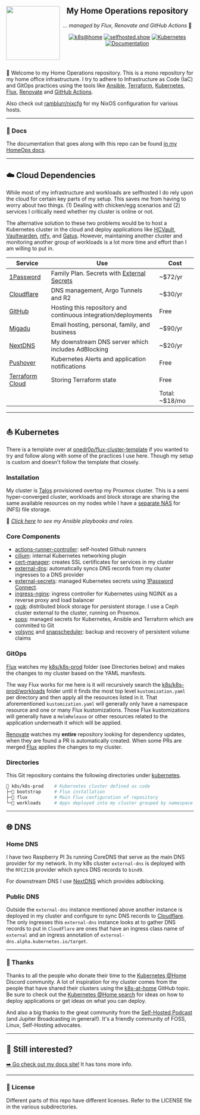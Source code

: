 <div align="center">

<img src="https://avatars.githubusercontent.com/u/14830?v=4" align="left" width="144px" height="144px"/>

## My Home Operations repository

_... managed by Flux, Renovate and GitHub Actions_ :robot:

</div>

<div align="center">

[![k8s@home](https://img.shields.io/badge/-%20k8s%40home-blue?style=for-the-badge&logo=discord&logoColor=white)](https://discord.gg/k8s-at-home)
[![selfhosted.show](https://img.shields.io/badge/-%20self--hosted-orange?style=for-the-badge&logo=discord&logoColor=white)](https://discord.gg/U3Gvr54VRp)
[![Kubernetes](https://img.shields.io/badge/v1.27-blue?style=for-the-badge&logo=kubernetes&logoColor=white)](https://www.talos.dev/)
[![Documentation](https://img.shields.io/badge/documentation-green?&style=for-the-badge)][0]


</div>
<br><br>

👋 Welcome to my Home Operations repository. This is a mono repository for my home office infrastructure. I try to adhere to Infrastructure as Code (IaC) and GitOps practices using the tools like [Ansible](https://www.ansible.com/), [Terraform](https://www.terraform.io/), [Kubernetes](https://kubernetes.io/), [Flux](https://github.com/fluxcd/flux2), [Renovate](https://github.com/renovatebot/renovate) and [GitHub Actions](https://github.com/features/actions).

Also check out [ramblurr/nixcfg](https://github.com/ramblurr/nixcfg) for my NixOS configuration for various hosts.

---

### 📖 Docs

The documentation that goes along with this repo can be found [in my HomeOps docs][0].

---
## ☁️ Cloud Dependencies

While most of my infrastructure and workloads are selfhosted I do rely upon the cloud for certain key parts of my setup. This saves me from having to worry about two things. (1) Dealing with chicken/egg scenarios and (2) services I critically need whether my cluster is online or not.

The alternative solution to these two problems would be to host a Kubernetes cluster in the cloud and deploy applications like [HCVault](https://www.vaultproject.io/), [Vaultwarden](https://github.com/dani-garcia/vaultwarden), [ntfy](https://ntfy.sh/), and [Gatus](https://gatus.io/). However, maintaining another cluster and monitoring another group of workloads is a lot more time and effort than I am willing to put in.

| Service                                      | Use                                                                        | Cost           |
|----------------------------------------------|----------------------------------------------------------------------------|----------------|
| [1Password](https://1password.com/)          | Family Plan. Secrets with [External Secrets](https://external-secrets.io/) | ~$72/yr        |
| [Cloudflare](https://www.cloudflare.com/)    | DNS management, Argo Tunnels and R2                                        | ~$30/yr        |
| [GitHub](https://github.com/)                | Hosting this repository and continuous integration/deployments             | Free           |
| [Migadu](https://migadu.com/)                | Email hosting, personal, family, and business                              | ~$90/yr        |
| [NextDNS](https://nextdns.io/)               | My downstream DNS server which includes AdBlocking                         | ~$20/yr        |
| [Pushover](https://pushover.net/)            | Kubernetes Alerts and application notifications                            | Free           |
| [Terraform Cloud](https://www.terraform.io/) | Storing Terraform state                                                    | Free           |
|                                              |                                                                            | Total: ~$18/mo |

---
## ⛵ Kubernetes

There is a template over at [onedr0p/flux-cluster-template](https://github.com/onedr0p/flux-cluster-template) if you wanted to try and follow along with some of the practices I use here. Though my setup is custom and doesn't follow the template that closely.

### Installation

My cluster is [Talos](https://www.talos.dev/) provisioned overtop my Proxmox
cluster. This is a semi hyper-converged cluster, workloads and block storage
are sharing the same available resources on my nodes while I have a [separate
NAS](https://notes.binaryelysium.com/HomeOps/NAS/) for (NFS) file storage.

🔸 _[Click here](./ansible/) to see my Ansible playbooks and roles._

### Core Components

- [actions-runner-controller](https://github.com/actions/actions-runner-controller): self-hosted Github runners
- [cilium](https://github.com/cilium/cilium): internal Kubernetes networking plugin
- [cert-manager](https://cert-manager.io/docs/): creates SSL certificates for services in my cluster
- [external-dns](https://github.com/kubernetes-sigs/external-dns): automatically syncs DNS records from my cluster ingresses to a DNS provider
- [external-secrets](https://github.com/external-secrets/external-secrets/): managed Kubernetes secrets using [1Password Connect](https://github.com/1Password/connect).
- [ingress-nginx](https://github.com/kubernetes/ingress-nginx/): ingress controller for Kubernetes using NGINX as a reverse proxy and load balancer
- [rook](https://github.com/rook/rook): distributed block storage for persistent storage. I use a Ceph cluster external to the cluster, running on Proxmox.
- [sops](https://toolkit.fluxcd.io/guides/mozilla-sops/): managed secrets for Kubernetes, Ansible and Terraform which are commited to Git
- [volsync](https://github.com/backube/volsync) and [snapscheduler](https://github.com/backube/snapscheduler): backup and recovery of persistent volume claims

### GitOps

[Flux](https://github.com/fluxcd/flux2) watches my [k8s/k8s-prod](./k8s/k8s-prod/) folder (see Directories below) and makes the changes to my cluster based on the YAML manifests.

The way Flux works for me here is it will recursively search the
[k8s/k8s-prod/workloads](./k8s/k8s-prod/workloads) folder until it finds the
most top level `kustomization.yaml` per directory and then apply all the
resources listed in it. That aforementioned `kustomization.yaml` will generally
only have a namespace resource and one or many Flux kustomizations. Those Flux
kustomizations will generally have a `HelmRelease` or other resources related to
the application underneath it which will be applied.

[Renovate](https://github.com/renovatebot/renovate) watches my **entire**
repository looking for dependency updates, when they are found a PR is
automatically created. When some PRs are merged
[Flux](https://github.com/fluxcd/flux2) applies the changes to my cluster.

### Directories

This Git repository contains the following directories under [kubernetes](./kubernetes/).

```sh
📁 k8s/k8s-prod    # Kubernetes cluster defined as code
├─📁 bootstrap     # Flux installation
├─📁 flux          # Main Flux configuration of repository
└─📁 workloads     # Apps deployed into my cluster grouped by namespace
```
---
## 🌐 DNS

### Home DNS

I have two Raspberry PI 3s running CoreDNS that serve as the main DNS provider for my network. In my k8s cluster `external-dns` is deployed with the `RFC2136` provider which syncs DNS records to `bind9`.

For downstream DNS I use [NextDNS](https://nextdns.io/) which provides adblocking.

### Public DNS

Outside the `external-dns` instance mentioned above another instance is deployed
in my cluster and configure to sync DNS records to
[Cloudflare](https://www.cloudflare.com/). The only ingresses this
`external-dns` instance looks at to gather DNS records to put in `Cloudflare`
are ones that have an ingress class name of `external` and an ingress annotation
of `external-dns.alpha.kubernetes.io/target`.

---

### :handshake: Thanks

Thanks to all the people who donate their time to the [Kubernetes @Home](https://discord.gg/k8s-at-home) Discord community. A lot of inspiration for my cluster comes from the people that have shared their clusters using the [k8s-at-home](https://github.com/topics/k8s-at-home) GitHub topic. Be sure to check out the [Kubernetes @Home search](https://nanne.dev/k8s-at-home-search/) for ideas on how to deploy applications or get ideas on what you can deploy.

And also a big thanks to the great community from the [Self-Hosted Podcast](https://www.jupiterbroadcasting.com/show/self-hosted/) (and Jupiter Broadcasting in general!). It's a friendly community of FOSS, Linux, Self-Hosting advocates.

---

## 🤔 Still interested?

[:arrow_right: Go check out my docs site!](https://notes.binaryelysium.com/HomeOps) It has tons more info.

---

### 🔏 License

Different parts of this repo have different licenses. Refer to the LICENSE file in the various subdirectories.

[0]: https://notes.binaryelysium.com/HomeOps/
